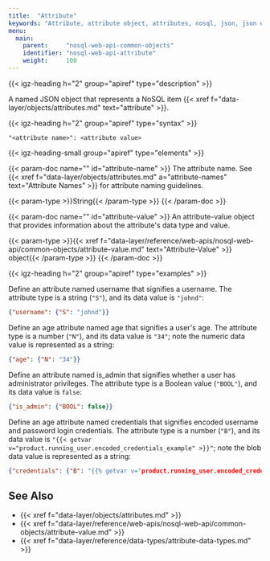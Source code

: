 ```yaml
---
title:  "Attribute"
keywords: "Attribute, attribute object, attributes, nosql, json, json objects, attribute names, names, Attribute Value, attribute values"
menu:
  main:
    parent:     "nosql-web-api-common-objects"
    identifier: "nosql-web-api-attribute"
    weight:     100
---
```


<!-- //////////////////////////////////////// -->
{{< igz-heading h="2" group="apiref" type="description" >}}

A named JSON object that represents a NoSQL item {{< xref f="data-layer/objects/attributes.md" text="attribute" >}}.

<!-- //////////////////////////////////////// -->
{{< igz-heading h="2" group="apiref" type="syntax" >}}

```
"<attribute name>": <attribute value>
```

<!-- ---------------------------------------- -->
{{< igz-heading-small group="apiref" type="elements" >}}

<dl>
  <!-- <attribute name> -->
  {{< param-doc name="<attribute name>" id="attribute-name" >}}
  The attribute name.
  See {{< xref f="data-layer/objects/attributes.md" a="attribute-names" text="Attribute Names" >}} for attribute naming guidelines.

  {{< param-type >}}String{{< /param-type >}}
  {{< /param-doc >}}

  <!-- <attribute value> -->
  {{< param-doc name="<attribute value>" id="attribute-value" >}}
  An attribute-value object that provides information about the attribute's data type and value.

  {{< param-type >}}<api>{{< xref f="data-layer/reference/web-apis/nosql-web-api/common-objects/attribute-value.md" text="Attribute-Value" >}}</api> object{{< /param-type >}}
  {{< /param-doc >}}
</dl>

<!-- //////////////////////////////////////// -->
{{< igz-heading h="2" group="apiref" type="examples" >}}

Define an attribute named <attr>username</attr> that signifies a username.
The attribute type is a string (`"S"`), and its data value is `"johnd"`:
```json
{"username": {"S": "johnd"}}
```

Define an age attribute named <attr>age</attr> that signifies a user's age.
The attribute type is a number (`"N"`), and its data value is `"34"`; note the numeric data value is represented as a string:
```json
{"age": {"N": "34"}}
```

Define an attribute named <attr>is_admin</attr> that signifies whether a user has administrator privileges.
The attribute type is a Boolean value (`"BOOL"`), and its data value is `false`:
```json
{"is_admin": {"BOOL": false}}
```

Define an age attribute named <attr>credentials</attr> that signifies encoded username and password login credentials.
The attribute type is a number (`"B"`), and its data value is `"{{< getvar v="product.running_user.encoded_credentials_example" >}}"`; note the blob data value is represented as a string:
```json
{"credentials": {"B": "{{% getvar v="product.running_user.encoded_credentials_example" %}}"}}
```

<!-- //////////////////////////////////////// -->
## See Also

- {{< xref f="data-layer/objects/attributes.md" >}}
- {{< xref f="data-layer/reference/web-apis/nosql-web-api/common-objects/attribute-value.md" >}}
- {{< xref f="data-layer/reference/data-types/attribute-data-types.md" >}}

